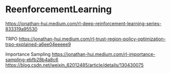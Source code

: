 # ReenforcementLearning
https://jonathan-hui.medium.com/rl-deep-reinforcement-learning-series-833319a95530

TRPO
https://jonathan-hui.medium.com/rl-trust-region-policy-optimization-trpo-explained-a6ee04eeeee9

Importance Sampling
https://jonathan-hui.medium.com/rl-importance-sampling-ebfb28b4a8c6
https://blog.csdn.net/weixin_62012485/article/details/130430075
